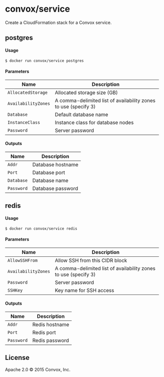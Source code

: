 # convox/service

Create a CloudFormation stack for a Convox service.

## postgres

#### Usage

    $ docker run convox/service postgres

#### Parameters

| Name                | Description                                                     |
|---------------------|-----------------------------------------------------------------|
| `AllocatedStorage`  | Allocated storage size (GB)                                     |
| `AvailabilityZones` | A comma-delimited list of availability zones to use (specify 3) |
| `Database`          | Default database name                                           |
| `InstanceClass`     | Instance class for database nodes                               |
| `Password`          | Server password                                                 |

#### Outputs

| Name       | Description       |
|------------|-------------------|
| `Addr`     | Database hostname |
| `Port`     | Database port     |
| `Database` | Database name     |
| `Password` | Database password |

## redis

#### Usage

    $ docker run convox/service redis

#### Parameters

| Name                | Description                                                     |
|---------------------|-----------------------------------------------------------------|
| `AllowSSHFrom`      | Allow SSH from this CIDR block                                  |
| `AvailabilityZones` | A comma-delimited list of availability zones to use (specify 3) |
| `Password`          | Server password                                                 |
| `SSHKey`            | Key name for SSH access                                         |

#### Outputs

| Name       | Description    |
|------------|----------------|
| `Addr`     | Redis hostname |
| `Port`     | Redis port     |
| `Password` | Redis password |

## License

Apache 2.0 &copy; 2015 Convox, Inc.
